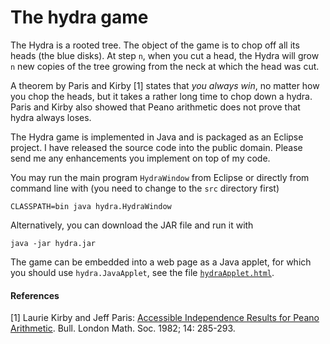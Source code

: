 # The hydra game

The Hydra is a rooted tree. The object of the game is to chop off all its heads (the blue
disks). At step `n`, when you cut a head, the Hydra will grow `n` new copies of the tree
growing from the neck at which the head was cut.

A theorem by Paris and Kirby [1] states that *you always win*, no matter how you chop the
heads, but it takes a rather long time to chop down a hydra. Paris and Kirby also showed
that Peano arithmetic does not prove that hydra always loses.

The Hydra game is implemented in Java and is packaged as an Eclipse project. I have
released the source code into the public domain. Please send me any enhancements you
implement on top of my code.

You may run the main program `HydraWindow` from Eclipse or directly from command
line with (you need to change to the `src` directory first)

    CLASSPATH=bin java hydra.HydraWindow

Alternatively, you can download the JAR file and run it with

    java -jar hydra.jar
  
The game can be embedded into a web page as a Java applet, for which you should
use `hydra.JavaApplet`, see the file [`hydraApplet.html`](hydraApplet.html).

#### References

[1] Laurie Kirby and Jeff Paris: [Accessible Independence Results for Peano Arithmetic](http://faculty.baruch.cuny.edu/lkirby/accessible_independence_results.pdf). Bull. London Math. Soc. 1982; 14: 285-293.

